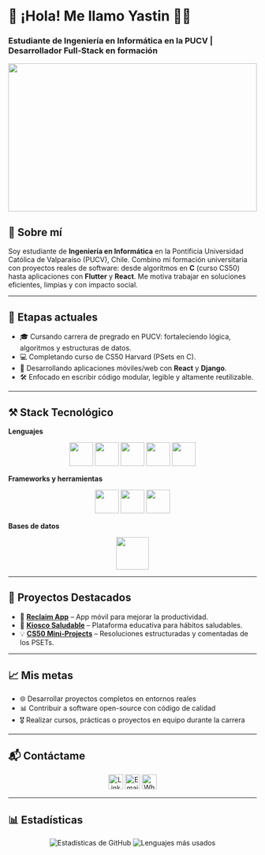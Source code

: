 # 👋 ¡Hola! Me llamo Yastin 👨‍💻  
### Estudiante de Ingeniería en Informática en la PUCV | Desarrollador Full‑Stack en formación

<p align="center">
  <img src="https://i.pinimg.com/originals/65/90/69/6590694d365cf69ac918b9438a4067c6.gif" width="100%" height="300px">
</p>

## 🧠 Sobre mí  
Soy estudiante de **Ingeniería en Informática** en la Pontificia Universidad Católica de Valparaíso (PUCV), Chile. Combino mi formación universitaria con proyectos reales de software: desde algoritmos en **C** (curso CS50) hasta aplicaciones con **Flutter** y **React**. Me motiva trabajar en soluciones eficientes, limpias y con impacto social.

---

## 🚀 Etapas actuales

- 🎓 Cursando carrera de pregrado en PUCV: fortaleciendo lógica, algoritmos y estructuras de datos.
- 💻 Completando curso de CS50 Harvard (PSets en C).
- 📱 Desarrollando aplicaciones móviles/web con **React** y **Django**.
- 🛠 Enfocado en escribir código modular, legible y altamente reutilizable.

---

## ⚒️ Stack Tecnológico

**Lenguajes**  
<p align="center">
  <img width="48" src="https://img.icons8.com/color/48/c-programming.png"/>
  <img width="48" src="https://img.icons8.com/color/48/python--v1.png"/>
  <img width="48" src="https://img.icons8.com/color/48/dart.png"/>
  <img width="48" src="https://img.icons8.com/color/48/typescript.png"/>
  <img width="48" src="https://img.icons8.com/fluency/48/javascript.png"/>
</p>

**Frameworks y herramientas**  
<p align="center">
  <img width="48" src="https://img.icons8.com/fluency/48/flutter.png"/>
  <img width="48" src="https://img.icons8.com/fluency/48/react.png"/>
  <img width="48" src="https://img.icons8.com/external-tal-revivo-bold-tal-revivo/48/39ff14/django.png"/>
</p>

**Bases de datos**  
<p align="center">
  <img width="66" src="https://img.icons8.com/color/96/mysql-logo.png"/>
</p>

---

## 🌟 Proyectos Destacados

- 📱 **[Reclaim App](https://github.com/Yastin-Can/reclaim)** – App móvil para mejorar la productividad.
- 🍎 **[Kiosco Saludable](https://github.com/Yastin-Can/KS)** – Plataforma educativa para hábitos saludables.
- 💡 **[CS50 Mini‑Projects](https://github.com/code50/178800974)** – Resoluciones estructuradas y comentadas de los PSETs.

---

## 📈 Mis metas

- 🌐 Desarrollar proyectos completos en entornos reales
- 📊 Contribuir a software open-source con código de calidad
- 🎖 Realizar cursos, prácticas o proyectos en equipo durante la carrera

---

## 📬 Contáctame

<p align="center">
  <a href="https://www.linkedin.com/in/yastin-villarroel/" target="_blank"><img src="https://cdn-icons-png.flaticon.com/128/145/145807.png" width="30" alt="LinkedIn"></a>
  <a href="mailto:yastinvillarroel2005@gmail.com" target="_blank"><img src="https://cdn-icons-png.flaticon.com/128/732/732200.png" width="30" alt="Email"></a>
  <a href="https://wa.me/56922326630" target="_blank"><img src="https://cdn-icons-png.flaticon.com/128/15707/15707820.png" width="30" alt="WhatsApp"></a>
</p>

---

## 📊 Estadísticas

<p align="center">
  <img src="https://github-readme-stats.vercel.app/api?username=Yastin-Can&show_icons=true&theme=radical" alt="Estadísticas de GitHub">
  <img src="https://github-readme-stats.vercel.app/api/top-langs/?username=Yastin-Can&layout=compact&theme=radical" alt="Lenguajes más usados">
</p>
